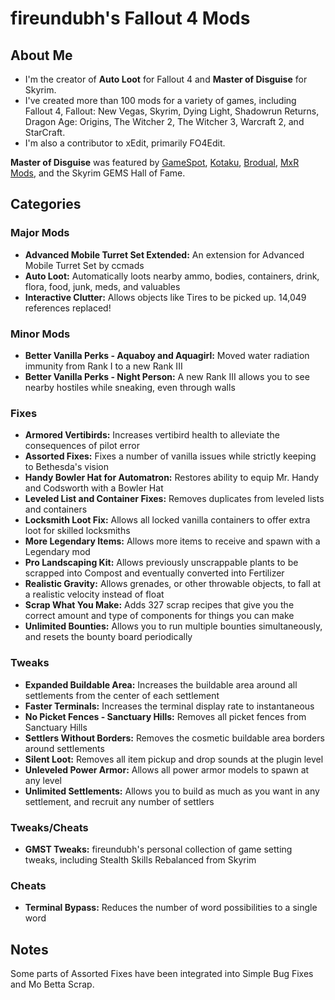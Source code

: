 # fireundubh's Fallout 4 Mods

## About Me

* I'm the creator of **Auto Loot** for Fallout 4 and **Master of Disguise** for Skyrim.
* I've created more than 100 mods for a variety of games, including Fallout 4, Fallout: New Vegas, Skyrim, Dying Light, Shadowrun Returns, Dragon Age: Origins, The Witcher 2, The Witcher 3, Warcraft 2, and StarCraft.
* I'm also a contributor to xEdit, primarily FO4Edit.

**Master of Disguise** was featured by [GameSpot](http://www.gamespot.com/videos/top-5-skyrim-mods-of-the-week-become-the-master-of/2300-6423174/), [Kotaku](http://kotaku.com/skyrim-disguises-let-you-walk-around-doing-whatever-1681784966), [Brodual](https://www.youtube.com/watch?v=ATGNFDgNT-A), [MxR Mods](https://www.youtube.com/watch?v=69e7xcYw-G4), and the Skyrim GEMS Hall of Fame.

## Categories

### Major Mods

* **Advanced Mobile Turret Set Extended:** An extension for Advanced Mobile Turret Set by ccmads
* **Auto Loot:** Automatically loots nearby ammo, bodies, containers, drink, flora, food, junk, meds, and valuables
* **Interactive Clutter:** Allows objects like Tires to be picked up. 14,049 references replaced!

### Minor Mods

* **Better Vanilla Perks - Aquaboy and Aquagirl:** Moved water radiation immunity from Rank I to a new Rank III
* **Better Vanilla Perks - Night Person:** A new Rank III allows you to see nearby hostiles while sneaking, even through walls

### Fixes

* **Armored Vertibirds:** Increases vertibird health to alleviate the consequences of pilot error
* **Assorted Fixes:** Fixes a number of vanilla issues while strictly keeping to Bethesda's vision
* **Handy Bowler Hat for Automatron:** Restores ability to equip Mr. Handy and Codsworth with a Bowler Hat
* **Leveled List and Container Fixes:** Removes duplicates from leveled lists and containers
* **Locksmith Loot Fix:** Allows all locked vanilla containers to offer extra loot for skilled locksmiths
* **More Legendary Items:** Allows more items to receive and spawn with a Legendary mod
* **Pro Landscaping Kit:** Allows previously unscrappable plants to be scrapped into Compost and eventually converted into Fertilizer
* **Realistic Gravity:** Allows grenades, or other throwable objects, to fall at a realistic velocity instead of float
* **Scrap What You Make:** Adds 327 scrap recipes that give you the correct amount and type of components for things you can make
* **Unlimited Bounties:** Allows you to run multiple bounties simultaneously, and resets the bounty board periodically

### Tweaks

* **Expanded Buildable Area:** Increases the buildable area around all settlements from the center of each settlement
* **Faster Terminals:** Increases the terminal display rate to instantaneous
* **No Picket Fences - Sanctuary Hills:** Removes all picket fences from Sanctuary Hills
* **Settlers Without Borders:** Removes the cosmetic buildable area borders around settlements
* **Silent Loot:** Removes all item pickup and drop sounds at the plugin level
* **Unleveled Power Armor:** Allows all power armor models to spawn at any level
* **Unlimited Settlements:** Allows you to build as much as you want in any settlement, and recruit any number of settlers

### Tweaks/Cheats

* **GMST Tweaks:** fireundubh's personal collection of game setting tweaks, including Stealth Skills Rebalanced from Skyrim

### Cheats

* **Terminal Bypass:** Reduces the number of word possibilities to a single word

## Notes

Some parts of Assorted Fixes have been integrated into Simple Bug Fixes and Mo Betta Scrap.